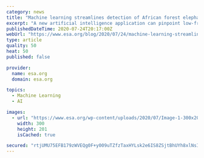 ```yaml
---
category: news
title: "Machine learning streamlines detection of African forest elephant vocalizations"
excerpt: "A new artificial intelligence application can pinpoint low-frequency elephant calls buried within vast stores of audio recordings, bypassing the bottlenecks that researchers face when they sort through data by hand."
publishedDateTime: 2020-07-24T20:17:00Z
webUrl: "https://www.esa.org/blog/2020/07/24/machine-learning-streamlines-detection-of-african-forest-elephant-vocalizations/"
type: article
quality: 50
heat: 50
published: false

provider:
  name: esa.org
  domain: esa.org

topics:
  - Machine Learning
  - AI

images:
  - url: "https://www.esa.org/wp-content/uploads/2020/07/Image-1-300x201.png"
    width: 300
    height: 201
    isCached: true

secured: "rtjUMU75EFB179zWVEQg0F+y009uTZfzTaxHYLsk2e6IS8ZSjtBhUYh8xlNsIFu66W6l7+R08FwpAT/ljONEbp+BCx+I0s1/ap3b4t3K4sGvh4k6bpU8AOYbkrcwv7diNw2dhVbiW44PFpY7+mRaWOaMuGSo4RiLCGa+REh3a6lZgRGbjF8GELN9mhKzJTMWUKQywcybmE6CCVssAo/ljU5PixvYBcYVXZTRLWKZx6bt08hStx9JZnp8VbS3a0vUGGw1OlYWgkG75KYuaJQjqZOfyN6wWoS2DPUk7K21JwNTcWQfDY9NFa8LysQg/pwNS/SLWWYsieiQBc+DAo+Qgw==;Q7K3YsfAinjmU8R0+Eri4Q=="
---
```


